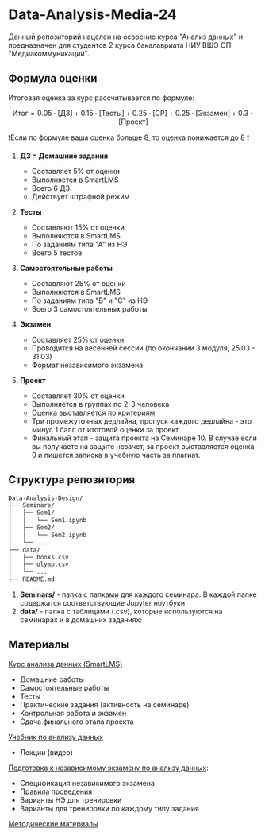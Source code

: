 # Data-Analysis-Media-24

Данный репозиторий нацелен на освоение курса "Анализ данных" и предназначен для студентов 2 курса бакалавриата НИУ ВШЭ ОП "Медиакоммуникации". 

## Формула оценки
Итоговая оценка за курс рассчитывается по формуле:

$$\text{Итог} = 0.05 \cdot [\text{ДЗ}] + 0.15 \cdot [\text{Тесты}] + 0.25 \cdot [\text{СР}] + 0.25 \cdot [\text{Экзамен}] + 0.3 \cdot [\text{Проект}]$$

❗️Если по формуле ваша оценка больше 8, то оценка понижается до 8 ❗️

1. **ДЗ = Домашние задания**
    - Составляет 5% от оценки
    - Выполняется в SmartLMS
    - Всего 6 ДЗ
    - Действует штрафной режим

2. **Тесты**
    - Составляют 15% от оценки
    - Выполняются в SmartLMS
    - По заданиям типа "А" из НЭ
    - Всего 5 тестов

3. **Самостоятельные работы**
    - Составляют 25% от оценки
    - Выполняются в SmartLMS
    - По заданиям типа "В" и "С" из НЭ
    - Всего 3 самостоятельных работы

4. **Экзамен**
    - Составляет 25% от оценки
    - Проводится на весенней сессии (по окончании 3 модуля, 25.03 - 31.03)
    - Формат независимого экзамена

7. **Проект**
    - Составляет 30% от оценки
    - Выполняется в группах по 2-3 человека
    - Оценка выставляется по [критериям](https://edu.hse.ru/pluginfile.php/3712884/mod_resource/content/1/%D0%9F%D1%80%D0%BE%D0%B5%D0%BA%D1%82%20%282%29.pdf)
    - Три промежуточных дедлайна, пропуск каждого дедлайна - это минус 1 балл от итоговой оценки за проект
    - Финальный этап - защита проекта на Семинаре 10. В случае если вы получаете на защите незачет, за проект выставляется оценка 0 и пишется записка в учебную часть за плагиат. 


## Структура репозитория

```markdown
Data-Analysis-Design/
├── Seminars/
│   ├── Sem1/
│   │   └── Sem1.ipynb
│   ├── Sem2/
│   │   └── Sem2.ipynb
│   └── ...
├── data/
│   ├── books.csv
│   ├── olymp.csv
│   └── ...
├── README.md
```
1. **Seminars/** - папка с папками для каждого семинара. В каждой папке содержатся соответствующие Jupyter ноутбуки
2. **data/** - папка с таблицами (.csv), которые используются на семинарах и в домашних заданиях:

## Материалы
[Курс анализа данных (SmartLMS)](https://edu.hse.ru/course/view.php?id=221485)
- Домашние работы
- Самостоятельные работы
- Тесты
- Практические задания (активность на семинаре)
- Контрольная работа и экзамен
- Сдача финального этапа проекта

[Учебник по анализу данных](https://edu.hse.ru/course/view.php?id=136231)
- Лекции (видео)

[Подготовка к независимому экзамену по анализу данных](https://edu.hse.ru/course/view.php?id=198011):
- Спецификация независимого экзамена
- Правила проведения
- Варианты НЭ для тренировки
- Варианты для тренировки по каждому типу задания

[Методические материалы](https://edu.hse.ru/pluginfile.php/3446727/mod_resource/content/5/DA_ELEM_CS.pdf)

